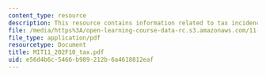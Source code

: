 ```yaml
---
content_type: resource
description: This resource contains information related to tax incidence problem.
file: /media/https%3A/open-learning-course-data-rc.s3.amazonaws.com/11-202-planning-economics-fall-2010/e56d4b6c5466b989212b6a4618812eaf_MIT11_202F10_tax.pdf
file_type: application/pdf
resourcetype: Document
title: MIT11_202F10_tax.pdf
uid: e56d4b6c-5466-b989-212b-6a4618812eaf
---
```

